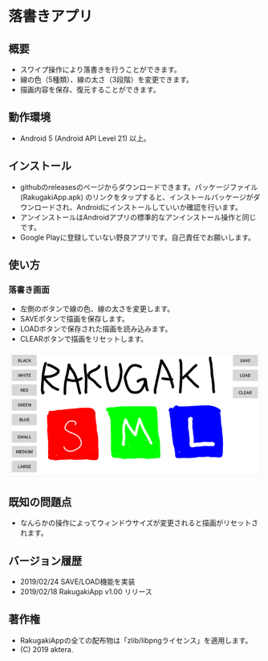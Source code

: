 ﻿# 落書きアプリ


## 概要

- スワイプ操作により落書きを行うことができます。
- 線の色（5種類）、線の太さ（3段階）を変更できます。
- 描画内容を保存、復元することができます。


## 動作環境

- Android 5 (Android API Level 21) 以上。


## インストール

- githubのreleasesのページからダウンロードできます。パッケージファイル (RakugakiApp.apk) のリンクをタップすると、インストールパッケージがダウンロードされ、Androidにインストールしていいか確認を行います。
- アンインストールはAndroidアプリの標準的なアンインストール操作と同じです。
- Google Playに登録していない野良アプリです。自己責任でお願いします。


## 使い方

### 落書き画面

- 左側のボタンで線の色、線の太さを変更します。
- SAVEボタンで描画を保存します。
- LOADボタンで保存された描画を読み込みます。
- CLEARボタンで描画をリセットします。

![落書き画面](RakugakiView.png)


## 既知の問題点

- なんらかの操作によってウィンドウサイズが変更されると描画がリセットされます。


## バージョン履歴

- 2019/02/24 SAVE/LOAD機能を実装
- 2019/02/18 RakugakiApp v1.00 リリース


## 著作権

- RakugakiAppの全ての配布物は「zlib/libpngライセンス」を適用します。
- (C) 2019 aktera.
